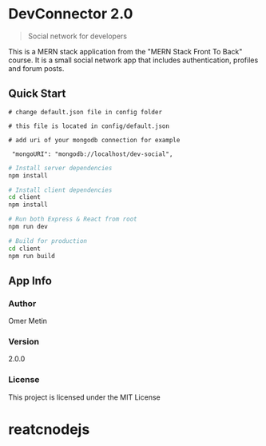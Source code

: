 # DevConnector 2.0

> Social network for developers

This is a MERN stack application from the "MERN Stack Front To Back" course. It is a small social network app that includes authentication, profiles and forum posts.

## Quick Start

```
# change default.json file in config folder

# this file is located in config/default.json

# add uri of your mongodb connection for example

 "mongoURI": "mongodb://localhost/dev-social",

```

```bash
# Install server dependencies
npm install

# Install client dependencies
cd client
npm install

# Run both Express & React from root
npm run dev

# Build for production
cd client
npm run build
```

## App Info

### Author

Omer Metin

### Version

2.0.0

### License

This project is licensed under the MIT License

# reatcnodejs
